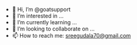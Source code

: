 - 👋 Hi, I’m @goatsupport
- 👀 I’m interested in ...
- 🌱 I’m currently learning ...
- 💞️ I’m looking to collaborate on ...
- 📫 How to reach me: sreegudala70@gmail.com

<!---
goatsupport/goatsupport is a ✨ special ✨ repository because its `README.md` (this file) appears on your GitHub profile.
You can click the Preview link to take a look at your changes.
--->
